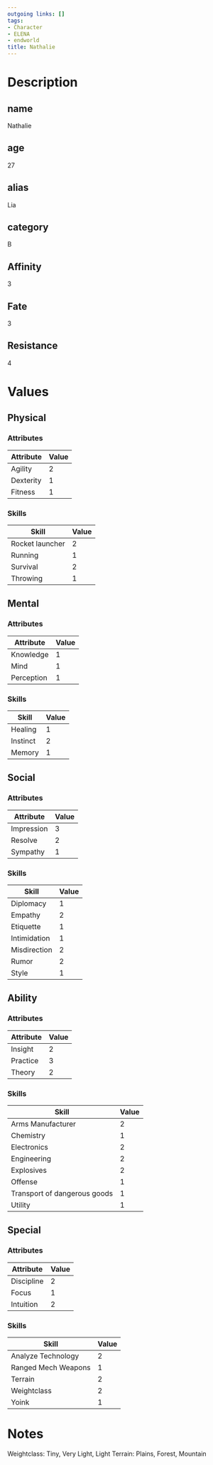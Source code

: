 ```yaml
---
outgoing links: []
tags:
- Character
- ELENA
- endworld
title: Nathalie
---
```

# Description

## name
Nathalie

## age
27

## alias
Lia

## category
B

## Affinity
3

## Fate
3

## Resistance
4

# Values

## Physical

### Attributes

| Attribute | Value |
|-----------|-------|
| Agility   | 2     |
| Dexterity | 1     |
| Fitness   | 1     |

### Skills

| Skill           | Value |
|-----------------|-------|
| Rocket launcher | 2     |
| Running         | 1     |
| Survival        | 2     |
| Throwing        | 1     |

## Mental

### Attributes

| Attribute  | Value |
|------------|-------|
| Knowledge  | 1     |
| Mind       | 1     |
| Perception | 1     |

### Skills

| Skill    | Value |
|----------|-------|
| Healing  | 1     |
| Instinct | 2     |
| Memory   | 1     |

## Social

### Attributes

| Attribute  | Value |
|------------|-------|
| Impression | 3     |
| Resolve    | 2     |
| Sympathy   | 1     |

### Skills

| Skill        | Value |
|--------------|-------|
| Diplomacy    | 1     |
| Empathy      | 2     |
| Etiquette    | 1     |
| Intimidation | 1     |
| Misdirection | 2     |
| Rumor        | 2     |
| Style        | 1     |

## Ability

### Attributes

| Attribute | Value |
|-----------|-------|
| Insight   | 2     |
| Practice  | 3     |
| Theory    | 2     |

### Skills

| Skill                        | Value |
|------------------------------|-------|
| Arms Manufacturer            | 2     |
| Chemistry                    | 1     |
| Electronics                  | 2     |
| Engineering                  | 2     |
| Explosives                   | 2     |
| Offense                      | 1     |
| Transport of dangerous goods | 1     |
| Utility                      | 1     |

## Special

### Attributes

| Attribute  | Value |
|------------|-------|
| Discipline | 2     |
| Focus      | 1     |
| Intuition  | 2     |

### Skills

| Skill               | Value |
|---------------------|-------|
| Analyze Technology  | 2     |
| Ranged Mech Weapons | 1     |
| Terrain             | 2     |
| Weightclass         | 2     |
| Yoink               | 1     |

# Notes
Weightclass: Tiny, Very Light, Light
Terrain: Plains, Forest, Mountain
